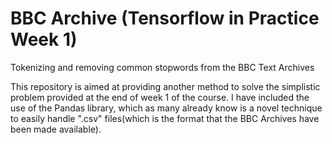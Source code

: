 # BBC Archive (Tensorflow in Practice Week 1)
Tokenizing and removing common stopwords from the BBC Text Archives

This repository is aimed at providing another method to solve the simplistic problem provided at the end of week 1 of the course.
I have included the use of the Pandas library, which as many already know is a novel technique to easily handle ".csv" files(which is the format that the BBC Archives have been made available).
